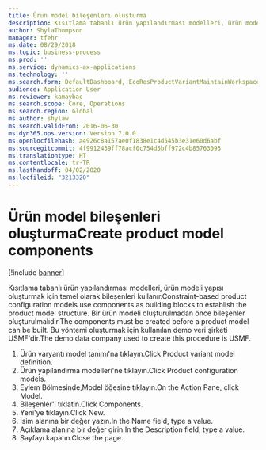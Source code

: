 ```yaml
---
title: Ürün model bileşenleri oluşturma
description: Kısıtlama tabanlı ürün yapılandırması modelleri, ürün modeli yapısı oluşturmak için temel olarak bileşenleri kullanır.
author: ShylaThompson
manager: tfehr
ms.date: 08/29/2018
ms.topic: business-process
ms.prod: ''
ms.service: dynamics-ax-applications
ms.technology: ''
ms.search.form: DefaultDashboard, EcoResProductVariantMaintainWorkspace, PCProductConfigurationModelListPage, PCComponentList
audience: Application User
ms.reviewer: kamaybac
ms.search.scope: Core, Operations
ms.search.region: Global
ms.author: shylaw
ms.search.validFrom: 2016-06-30
ms.dyn365.ops.version: Version 7.0.0
ms.openlocfilehash: a4926c8a157ae0f1838e1c4d545b3e31e60d6abf
ms.sourcegitcommit: 4f9912439ff78acf0c754d5bff972c4b85763093
ms.translationtype: HT
ms.contentlocale: tr-TR
ms.lasthandoff: 04/02/2020
ms.locfileid: "3213320"
---
```

# <a name="create-product-model-components"></a><span data-ttu-id="76ff8-103">Ürün model bileşenleri oluşturma</span><span class="sxs-lookup"><span data-stu-id="76ff8-103">Create product model components</span></span>

[!include [banner](../../includes/banner.md)]

<span data-ttu-id="76ff8-104">Kısıtlama tabanlı ürün yapılandırması modelleri, ürün modeli yapısı oluşturmak için temel olarak bileşenleri kullanır.</span><span class="sxs-lookup"><span data-stu-id="76ff8-104">Constraint-based product configuration models use components as building blocks to establish the product model structure.</span></span> <span data-ttu-id="76ff8-105">Bir ürün modeli oluşturulmadan önce bileşenler oluşturulmalıdır.</span><span class="sxs-lookup"><span data-stu-id="76ff8-105">The components must be created before a product model can be built.</span></span> <span data-ttu-id="76ff8-106">Bu yöntemi oluşturmak için kullanılan demo veri şirketi USMF'dir.</span><span class="sxs-lookup"><span data-stu-id="76ff8-106">The demo data company used to create this procedure is USMF.</span></span>

1. <span data-ttu-id="76ff8-107">Ürün varyantı model tanımı'na tıklayın.</span><span class="sxs-lookup"><span data-stu-id="76ff8-107">Click Product variant model definition.</span></span>
2. <span data-ttu-id="76ff8-108">Ürün yapılandırma modelleri'ne tıklayın.</span><span class="sxs-lookup"><span data-stu-id="76ff8-108">Click Product configuration models.</span></span>
3. <span data-ttu-id="76ff8-109">Eylem Bölmesinde,Model öğesine tıklayın.</span><span class="sxs-lookup"><span data-stu-id="76ff8-109">On the Action Pane, click Model.</span></span>
4. <span data-ttu-id="76ff8-110">Bileşenler'i tıklatın.</span><span class="sxs-lookup"><span data-stu-id="76ff8-110">Click Components.</span></span>
5. <span data-ttu-id="76ff8-111">Yeni'ye tıklayın.</span><span class="sxs-lookup"><span data-stu-id="76ff8-111">Click New.</span></span>
6. <span data-ttu-id="76ff8-112">İsim alanına bir değer yazın.</span><span class="sxs-lookup"><span data-stu-id="76ff8-112">In the Name field, type a value.</span></span>
7. <span data-ttu-id="76ff8-113">Açıklama alanına bir değer girin.</span><span class="sxs-lookup"><span data-stu-id="76ff8-113">In the Description field, type a value.</span></span>
8. <span data-ttu-id="76ff8-114">Sayfayı kapatın.</span><span class="sxs-lookup"><span data-stu-id="76ff8-114">Close the page.</span></span>

